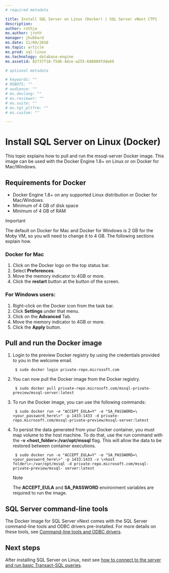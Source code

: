 ```yaml
---
# required metadata

title: Install SQL Server on Linux (Docker) | SQL Server vNext CTP1
description: 
author: rothja 
ms.author: jroth 
manager: jhubbard
ms.date: 11/09/2016
ms.topic: article
ms.prod: sql-linux
ms.technology: database-engine
ms.assetid: 82737f18-f5d6-4dce-a255-688889fdde69

# optional metadata

# keywords: ""
# ROBOTS: ""
# audience: ""
# ms.devlang: ""
# ms.reviewer: ""
# ms.suite: ""
# ms.tgt_pltfrm: ""
# ms.custom: ""

---
```

# Install SQL Server on Linux (Docker)

This topic explains how to pull and run the mssql-server Docker image. This image can be used with the Docker Engine 1.8+ on Linux or on Docker for Mac/Windows.

## Requirements for Docker
- Docker Engine 1.8+ on any supported Linux distribution or Docker for Mac/Windows.
- Minimum of 4 GB of disk space
- Minimum of 4 GB of RAM

> [!IMPORTANT]
> The default on Docker for Mac and Docker for Windows is 2 GB for the Moby VM, so you will need to change it to 4 GB. The following sections explain how.

### Docker for Mac
1. Click on the Docker logo on the top status bar.
2. Select **Preferences**.
3. Move the memory indicator to 4GB or more.
4. Click the **restart** button at the button of the screen.

### For Windows users:
1. Right-click on the Docker icon from the task bar.
2. Click **Settings** under that menu.
3. Click on the **Advanced** Tab.
4. Move the memory indicator to 4GB or more.
5. Click the **Apply** button.

## Pull and run the Docker image
1. Login to the preview Docker registry by using the credentials provided to you in the welcome email.

        $ sudo docker login private-repo.microsoft.com

2. You can now pull the Docker image from the Docker registry.

        $ sudo docker pull private-repo.microsoft.com/mssql-private-preview/mssql-server:latest

3. To run the Docker image, you can use the following commands:

        $ sudo docker run -e "ACCEPT_EULA=Y" -e "SA_PASSWORD=\<your_password_here\>" -p 1433:1433 -d private-repo.microsoft.com/mssql-private-preview/mssql-server:latest

4. To persist the data generated from your Docker container, you must map volume to the host machine. To do that, use the run command with the **-v \<host_folder\>:/var/opt/mssql** flag. This will allow the data to be restored between container executions.

        $ sudo docker run -e "ACCEPT_EULA=Y" -e "SA_PASSWORD=\<your_password_here\>" -p 1433:1433 -v \<host folder\>:/var/opt/mssql -d private-repo.microsoft.com/mssql-private-preview/mssql- server:latest

    > [!NOTE]
    > The **ACCEPT_EULA** and **SA_PASSWORD** environment variables are required to run the image.

## <a id="tools"></a> SQL Server command-line tools
The Docker image for SQL Server vNext comes with the SQL Server command-line tools and ODBC drivers pre-installed. For more details on these tools, see [Command-line tools and ODBC drivers](sql-server-linux-setup.md#tools).

## Next steps

After installing SQL Server on Linux, next see [how to connect to the server and run basic Transact-SQL queries](sql-server-linux-connect-and-query.md).